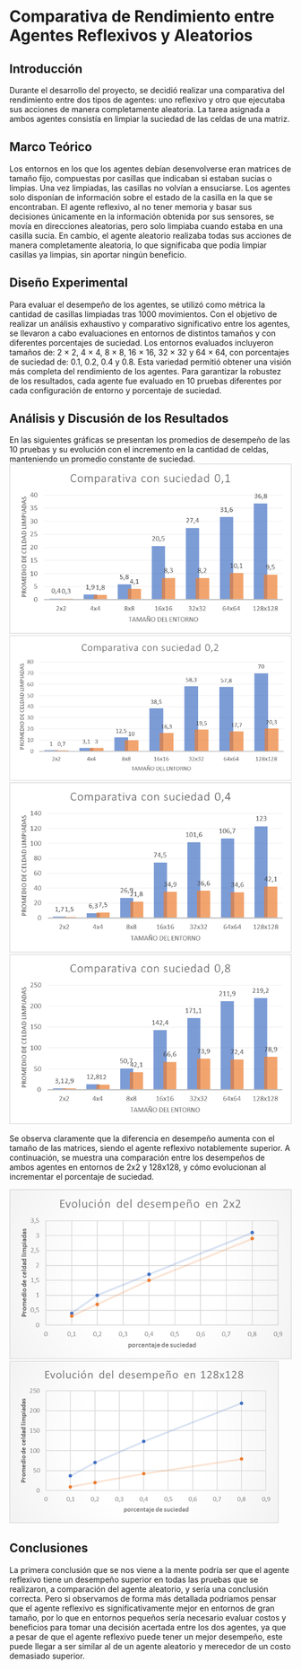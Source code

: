 # Comparativa de Rendimiento entre Agentes Reflexivos y Aleatorios

## Introducción
Durante el desarrollo del proyecto, se decidió realizar una comparativa del rendimiento entre dos tipos de agentes: uno reflexivo y otro que ejecutaba sus acciones de manera completamente aleatoria. La tarea asignada a ambos agentes consistía en limpiar la suciedad de las celdas de una matriz.

## Marco Teórico
Los entornos en los que los agentes debían desenvolverse eran matrices de tamaño fijo, compuestas por casillas que indicaban si estaban sucias o limpias. Una vez limpiadas, las casillas no volvían a ensuciarse. Los agentes solo disponían de información sobre el estado de la casilla en la que se encontraban. El agente reflexivo, al no tener memoria y basar sus decisiones únicamente en la información obtenida por sus sensores, se movía en direcciones aleatorias, pero solo limpiaba cuando estaba en una casilla sucia. En cambio, el agente aleatorio realizaba todas sus acciones de manera completamente aleatoria, lo que significaba que podía limpiar casillas ya limpias, sin aportar ningún beneficio.

## Diseño Experimental
Para evaluar el desempeño de los agentes, se utilizó como métrica la cantidad de casillas limpiadas tras 1000 movimientos. Con el objetivo de realizar un análisis exhaustivo y comparativo significativo entre los agentes, se llevaron a cabo evaluaciones en entornos de distintos tamaños y con diferentes porcentajes de suciedad. Los entornos evaluados incluyeron tamaños de: 2 × 2, 4 × 4, 8 × 8, 16 × 16, 32 × 32 y 64 × 64, con porcentajes de suciedad de: 0.1, 0.2, 0.4 y 0.8. Esta variedad permitió obtener una visión más completa del rendimiento de los agentes. Para garantizar la robustez de los resultados, cada agente fue evaluado en 10 pruebas diferentes por cada configuración de entorno y porcentaje de suciedad.

## Análisis y Discusión de los Resultados
En las siguientes gráficas se presentan los promedios de desempeño de las 10 pruebas y su evolución con el incremento en la cantidad de celdas, manteniendo un promedio constante de suciedad.
![Tasa de acierto de limpieza con tasa de suciedad de 0.1](images/comp_suciedad_01.png)
![Tasa de acierto de limpieza con tasa de suciedad de 0.2](images/comp_suciedad_02.png)
![Tasa de acierto de limpieza con tasa de suciedad de 0.4](images/comp_suciedad_04.png)
![Tasa de acierto de limpieza con tasa de suciedad de 0.8](images/comp_suciedad_08.png)


Se observa claramente que la diferencia en desempeño aumenta con el tamaño de las matrices, siendo el agente reflexivo notablemente superior.
A continuación, se muestra una comparación entre los desempeños de ambos agentes en entornos de 2x2 y 128x128, y cómo evolucionan al incrementar el porcentaje de suciedad.


![Tasa de acierto de limpieza con tasa de suciedad de 0.1](images/evolucion2.png)
![Tasa de acierto de limpieza con tasa de suciedad de 0.2](images/evolucion128.png)
## Conclusiones
La primera conclusión que se nos viene a la mente podría ser que el agente reflexivo tiene un desempeño superior en todas las pruebas que se realizaron, a comparación del agente aleatorio, y sería una conclusión correcta. Pero si observamos de forma más detallada podríamos pensar que el agente reflexivo es significativamente mejor en entornos de gran tamaño, por lo que en entornos pequeños sería necesario evaluar costos y beneficios para tomar una decisión acertada entre los dos agentes, ya que a pesar de que el agente reflexivo puede tener un mejor desempeño, este puede llegar a ser similar al de un agente aleatorio y merecedor de un costo demasiado superior.
